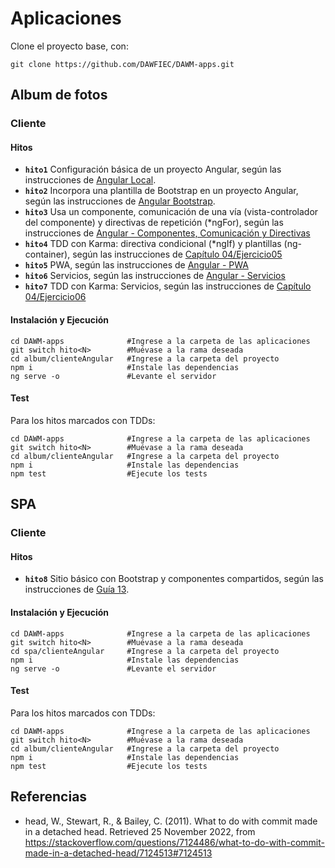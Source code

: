 # Aplicaciones

Clone el proyecto base, con:
```
git clone https://github.com/DAWFIEC/DAWM-apps.git
```

## Album de fotos

### Cliente

#### Hitos

* **`hito1`** Configuración básica de un proyecto Angular, según las instrucciones de [Angular Local](https://dawfiec.github.io/DAWM/tutoriales/angular_local.html).
* **`hito2`** Incorpora una plantilla de Bootstrap en un proyecto Angular, según las instrucciones de [Angular Bootstrap](https://dawfiec.github.io/DAWM/tutoriales/angular_bootstrap.html).
* **`hito3`** Usa un componente, comunicación de una vía (vista-controlador del componente) y directivas de repetición (\*ngFor), según las instrucciones de [Angular - Componentes, Comunicación y Directivas](https://dawfiec.github.io/DAWM/tutoriales/angular_bases.html)
* **`hito4`** TDD con Karma: directiva condicional (\*ngIf) y plantillas (ng-container), según las instrucciones de [Capítulo 04/Ejercicio05](https://github.com/DAWFIEC/DAWM/tree/main/Cap%C3%ADtulo%2004/ejercicio05)
* **`hito5`** PWA, según las instrucciones de [Angular - PWA](https://dawfiec.github.io/DAWM/tutoriales/angular_pwa.html)
* **`hito6`** Servicios, según las instrucciones de [Angular - Servicios](https://dawfiec.github.io/DAWM/tutoriales/angular_servicios.html)
* **`hito7`** TDD con Karma: Servicios, según las instrucciones de [Capítulo 04/Ejercicio06](https://github.com/DAWFIEC/DAWM/tree/main/Cap%C3%ADtulo%2004/ejercicio06)

#### Instalación y Ejecución

```
cd DAWM-apps              #Ingrese a la carpeta de las aplicaciones
git switch hito<N>        #Muévase a la rama deseada
cd album/clienteAngular   #Ingrese a la carpeta del proyecto
npm i                     #Instale las dependencias
ng serve -o               #Levante el servidor
```

#### Test

Para los hitos marcados con TDDs:

```
cd DAWM-apps              #Ingrese a la carpeta de las aplicaciones
git switch hito<N>        #Muévase a la rama deseada
cd album/clienteAngular   #Ingrese a la carpeta del proyecto
npm i                     #Instale las dependencias
npm test                  #Ejecute los tests
```

## SPA

### Cliente

#### Hitos

* **`hito8`** Sitio básico con Bootstrap y componentes compartidos, según las instrucciones de [Guía 13](https://dawfiec.github.io/DAWM/guias/guia13.html).

#### Instalación y Ejecución

```
cd DAWM-apps              #Ingrese a la carpeta de las aplicaciones
git switch hito<N>        #Muévase a la rama deseada
cd spa/clienteAngular     #Ingrese a la carpeta del proyecto
npm i                     #Instale las dependencias
ng serve -o               #Levante el servidor
```

#### Test

Para los hitos marcados con TDDs:

```
cd DAWM-apps              #Ingrese a la carpeta de las aplicaciones
git switch hito<N>        #Muévase a la rama deseada
cd album/clienteAngular   #Ingrese a la carpeta del proyecto
npm i                     #Instale las dependencias
npm test                  #Ejecute los tests
```

## Referencias

* head, W., Stewart, R., & Bailey, C. (2011). What to do with commit made in a detached head. Retrieved 25 November 2022, from https://stackoverflow.com/questions/7124486/what-to-do-with-commit-made-in-a-detached-head/7124513#7124513

